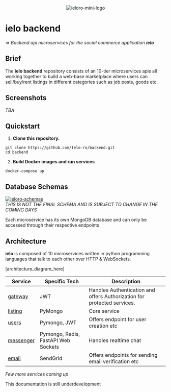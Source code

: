 <p align="center">
<img src="https://i.ibb.co/C7Nm7Qb/ieloro-mini-logo.png" alt="ieloro-mini-logo" border="0">
</p>

# ielo backend

<i>=> Backend api microservices for the social commerce application **ielo**
</i>

## Brief

The **ielo backend** repository consists of an 10-tier microservices apis all working together to build a web-base marketplace where users can sell/buy/rent listings in different categories such as job posts, goods etc.

## Screenshots

_TBA_

## Quickstart

1. **Clone this repository.**

```
git clone https://github.com/Ielo-ro/backend.git
cd backend
```

2. **Build Docker images and run services**

```
docker-compose up
```

## Database Schemas

<a href="https://ibb.co/zhRQ1Mq"><img src="https://i.ibb.co/kg85p7N/ieloro-schemas.png" alt="ieloro-schemas" border="0"></a>
<br>
<i>THIS IS NOT THE FINAL SCHEMA AND IS SUBJECT TO CHANGE IN THE COMING DAYS </i>

Each microservice has its own MongoDB database and can only be accessed through their respective endpoints

## Architecture

**ielo** is composed of 10 microservices written in python programming
languages that talk to each other over HTTP & WebSockets.

[architecture_diagram_here]

| Service                              | Specific Tech                       | Description                                                             |
| ------------------------------------ | ----------------------------------- | ----------------------------------------------------------------------- |
| [gateway](./src/gateway_service)     | JWT                                 | Handles Authentication and offers Authorization for protected services. |
| [listing](./src/listing_service)     | PyMongo                             | Core service                                                            |
| [users](./src/)                      | Pymongo, JWT                        | Offers endpoint for user creation etc                                   |
| [messenger](./src/messenger_service) | Pymongo, Redis, FastAPI Web Sockets | Handles realtime chat                                                   |
| [email](./src/email_service)         | SendGrid                            | Offers endpoints for sending email verification etc                     |

<i>Few more services coming up</i>

This documentation is still underdevelopment
